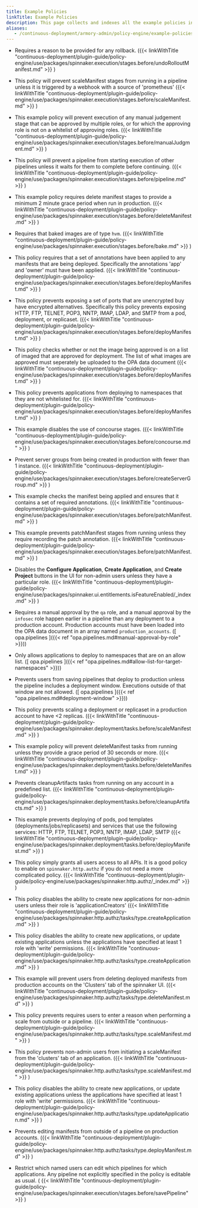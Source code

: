 ```yaml
---
title: Example Policies
linkTitle: Example Policies
description: This page collects and indexes all the example policies in the Policy Engine package documentation.
aliases:
   - /continuous-deployment/armory-admin/policy-engine/example-policies/
---
```


- Requires a reason to be provided for any rollback. ({{< linkWithTitle "continuous-deployment/plugin-guide/policy-engine/use/packages/spinnaker.execution/stages.before/undoRolloutManifest.md" >}} )

- This policy will prevent scaleManifest stages from running in a pipeline unless it is triggered by a webhook with a source of 'prometheus' ({{< linkWithTitle "continuous-deployment/plugin-guide/policy-engine/use/packages/spinnaker.execution/stages.before/scaleManifest.md" >}} )

- This example policy will prevent execution of any manual judgement stage that can be approved by multiple roles, or for which the approving role is not on a whitelist of approving roles. ({{< linkWithTitle "continuous-deployment/plugin-guide/policy-engine/use/packages/spinnaker.execution/stages.before/manualJudgment.md" >}} )

- This policy will prevent a pipeline from starting execution of other pipelines unless it waits for them to complete before continuing. ({{< linkWithTitle "continuous-deployment/plugin-guide/policy-engine/use/packages/spinnaker.execution/stages.before/pipeline.md" >}} )

- This example policy requires delete manifest stages to provide a minimum 2 minute grace period when run in production. ({{< linkWithTitle "continuous-deployment/plugin-guide/policy-engine/use/packages/spinnaker.execution/stages.before/deleteManifest.md" >}} )

- Requires that baked images are of type `hvm`. ({{< linkWithTitle "continuous-deployment/plugin-guide/policy-engine/use/packages/spinnaker.execution/stages.before/bake.md" >}} )

- This policy requires that a set of annotations have been applied to any manifests that are being deployed. Specifically the annotations 'app' and 'owner' must have been applied. ({{< linkWithTitle "continuous-deployment/plugin-guide/policy-engine/use/packages/spinnaker.execution/stages.before/deployManifest.md" >}} )

- This policy prevents exposing a set of ports that are unencrypted buy have encrypted alternatives. Specifically this policy prevents exposing HTTP, FTP, TELNET, POP3, NNTP, IMAP, LDAP, and SMTP from a pod, deployment, or replicaset. ({{< linkWithTitle "continuous-deployment/plugin-guide/policy-engine/use/packages/spinnaker.execution/stages.before/deployManifest.md" >}} )

- This policy checks whether or not the image being approved is on a list of imaged that are approved for deployment. The list of what images are approved must seperately be uploaded to the OPA data document ({{< linkWithTitle "continuous-deployment/plugin-guide/policy-engine/use/packages/spinnaker.execution/stages.before/deployManifest.md" >}} )

- This policy prevents applications from deploying to namespaces that they are not whitelisted for. ({{< linkWithTitle "continuous-deployment/plugin-guide/policy-engine/use/packages/spinnaker.execution/stages.before/deployManifest.md" >}} )

- This example disables the use of concourse stages. ({{< linkWithTitle "continuous-deployment/plugin-guide/policy-engine/use/packages/spinnaker.execution/stages.before/concourse.md" >}} )

- Prevent server groups from being created in production with fewer than 1 instance. ({{< linkWithTitle "continuous-deployment/plugin-guide/policy-engine/use/packages/spinnaker.execution/stages.before/createServerGroup.md" >}} )

- This example checks the manifest being applied and ensures that it contains a set of required annotations. ({{< linkWithTitle "continuous-deployment/plugin-guide/policy-engine/use/packages/spinnaker.execution/stages.before/patchManifest.md" >}} )

- This example prevents patchManifest stages from running unless they require recording the patch annotation. ({{< linkWithTitle "continuous-deployment/plugin-guide/policy-engine/use/packages/spinnaker.execution/stages.before/patchManifest.md" >}} )

- Disables the **Configure Application**, **Create Application**, and **Create Project** buttons in the UI for non-admin users unless they have a particular role. ({{< linkWithTitle "continuous-deployment/plugin-guide/policy-engine/use/packages/spinnaker.ui.entitlements.isFeatureEnabled/_index.md" >}} )

- Requires a manual approval by the `qa` role, and a manual approval by the `infosec` role happen earlier in a pipeline than any deployment to a production account. Production accounts must have been loaded into the OPA data document in an array named `production_accounts`. ([ opa.pipelines ]({{< ref "opa.pipelines.md#manual-approval-by-role" >}}))

- Only allows applications to deploy to namespaces that are on an allow list. ([ opa.pipelines ]({{< ref "opa.pipelines.md#allow-list-for-target-namespaces" >}}))

- Prevents users from saving pipelines that deploy to production unless the pipeline includes a deployment window. Executions outside of that window are not allowed.  ([ opa.pipelines ]({{< ref "opa.pipelines.md#deployment-window" >}}))

- This policy prevents scaling a deployment or replicaset in a production account to have <2 replicas. ({{< linkWithTitle "continuous-deployment/plugin-guide/policy-engine/use/packages/spinnaker.deployment/tasks.before/scaleManifest.md" >}} )

- This example policy will prevent deleteManifest tasks from running unless they provide a grace period of 30 seconds or more. ({{< linkWithTitle "continuous-deployment/plugin-guide/policy-engine/use/packages/spinnaker.deployment/tasks.before/deleteManifest.md" >}} )

- Prevents cleanupArtifacts tasks from running on any account in a predefined list. ({{< linkWithTitle "continuous-deployment/plugin-guide/policy-engine/use/packages/spinnaker.deployment/tasks.before/cleanupArtifacts.md" >}} )

- This example prevents deploying of pods, pod templates (deployments/jobs/replicasets) and services that use the following services: HTTP, FTP, TELNET, POP3, NNTP, IMAP, LDAP, SMTP ({{< linkWithTitle "continuous-deployment/plugin-guide/policy-engine/use/packages/spinnaker.deployment/tasks.before/deployManifest.md" >}} )

- This policy simply grants all users access to all APIs. It is a good policy to enable on `spinnaker.http.authz` if you do not need a more complicated policy. ({{< linkWithTitle "continuous-deployment/plugin-guide/policy-engine/use/packages/spinnaker.http.authz/_index.md" >}} )

- This policy disables the ability to create new applications for non-admin users unless their role is 'applicationCreators' ({{< linkWithTitle "continuous-deployment/plugin-guide/policy-engine/use/packages/spinnaker.http.authz/tasks/type.createApplication.md" >}} )

- This policy disables the ability to create new applications, or update existing applications unless the applications have specified at least 1 role with 'write' permissions. ({{< linkWithTitle "continuous-deployment/plugin-guide/policy-engine/use/packages/spinnaker.http.authz/tasks/type.createApplication.md" >}} )

- This example will prevent users from deleting deployed manifests from production accounts on the 'Clusters' tab of the spinnaker UI. ({{< linkWithTitle "continuous-deployment/plugin-guide/policy-engine/use/packages/spinnaker.http.authz/tasks/type.deleteManifest.md" >}} )

- This policy prevents requires users to enter a reason when performing a scale from outside or a pipeline. ({{< linkWithTitle "continuous-deployment/plugin-guide/policy-engine/use/packages/spinnaker.http.authz/tasks/type.scaleManifest.md" >}} )

- This policy prevents non-admin users from initiating a scaleManifest from the 'clusters' tab of an application. ({{< linkWithTitle "continuous-deployment/plugin-guide/policy-engine/use/packages/spinnaker.http.authz/tasks/type.scaleManifest.md" >}} )

- This policy disables the ability to create new applications, or update existing applications unless the applications have specified at least 1 role with 'write' permissions. ({{< linkWithTitle "continuous-deployment/plugin-guide/policy-engine/use/packages/spinnaker.http.authz/tasks/type.updateApplication.md" >}} )

- Prevents editing manifests from outside of a pipeline on production accounts. ({{< linkWithTitle "continuous-deployment/plugin-guide/policy-engine/use/packages/spinnaker.http.authz/tasks/type.deployManifest.md" >}} )

- Restrict which named users can edit which pipelines for which applications. Any pipeline not explicitly specified in the policy is editable as usual. ( {{< linkWithTitle "continuous-deployment/plugin-guide/policy-engine/use/packages/spinnaker.execution/stages.before/savePipeline" >}} )
